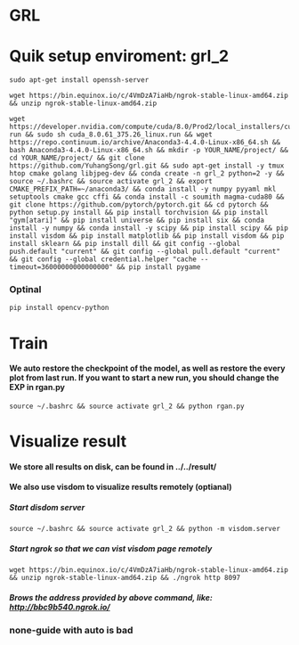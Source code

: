 # GRL

# Quik setup enviroment: grl_2
```
sudo apt-get install openssh-server
```
```
wget https://bin.equinox.io/c/4VmDzA7iaHb/ngrok-stable-linux-amd64.zip && unzip ngrok-stable-linux-amd64.zip
```
```
wget https://developer.nvidia.com/compute/cuda/8.0/Prod2/local_installers/cuda_8.0.61_375.26_linux-run && sudo sh cuda_8.0.61_375.26_linux.run && wget https://repo.continuum.io/archive/Anaconda3-4.4.0-Linux-x86_64.sh && bash Anaconda3-4.4.0-Linux-x86_64.sh && mkdir -p YOUR_NAME/project/ && cd YOUR_NAME/project/ && git clone https://github.com/YuhangSong/grl.git && sudo apt-get install -y tmux htop cmake golang libjpeg-dev && conda create -n grl_2 python=2 -y && source ~/.bashrc && source activate grl_2 && export CMAKE_PREFIX_PATH=~/anaconda3/ && conda install -y numpy pyyaml mkl setuptools cmake gcc cffi && conda install -c soumith magma-cuda80 && git clone https://github.com/pytorch/pytorch.git && cd pytorch && python setup.py install && pip install torchvision && pip install "gym[atari]" && pip install universe && pip install six && conda install -y numpy && conda install -y scipy && pip install scipy && pip install visdom && pip install matplotlib && pip install visdom && pip install sklearn && pip install dill && git config --global push.default "current" && git config --global pull.default "current" && git config --global credential.helper "cache --timeout=36000000000000000" && pip install pygame
```
### Optinal
```
pip install opencv-python
```

# Train
#### We auto restore the checkpoint of the model, as well as restore the every plot from last run. If you want to start a new run, you should change the EXP in rgan.py
```
source ~/.bashrc && source activate grl_2 && python rgan.py
```

# Visualize result
#### We store all results on disk, can be found in ../../result/
#### We also use visdom to visualize results remotely (optianal)
##### Start disdom server
```
source ~/.bashrc && source activate grl_2 && python -m visdom.server
```
##### Start ngrok so that we can vist visdom page remotely
```
wget https://bin.equinox.io/c/4VmDzA7iaHb/ngrok-stable-linux-amd64.zip && unzip ngrok-stable-linux-amd64.zip && ./ngrok http 8097
```
##### Brows the address provided by above command, like: http://bbc9b540.ngrok.io/

### none-guide with auto is bad
